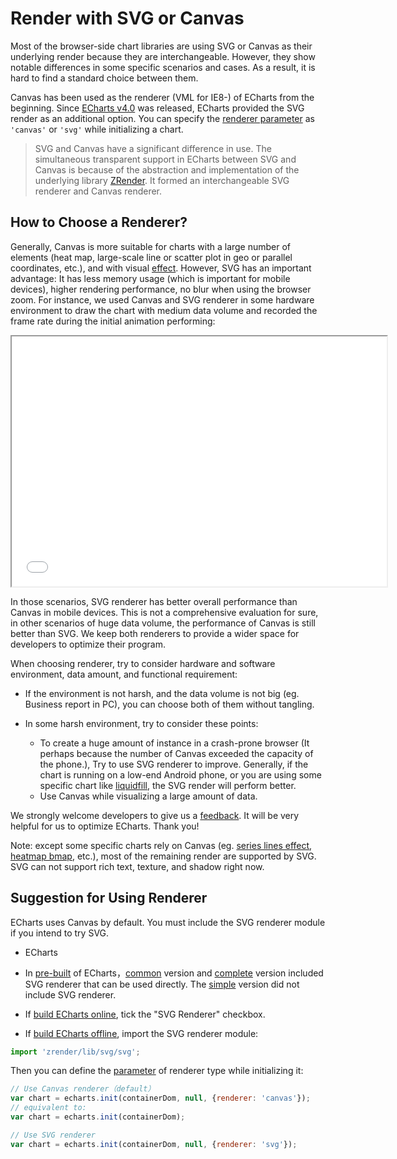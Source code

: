 # Render with SVG or Canvas

Most of the browser-side chart libraries are using SVG or Canvas as their underlying render because they are interchangeable. However, they show notable differences in some specific scenarios and cases. As a result, it is hard to find a standard choice between them.

Canvas has been used as the renderer (VML for IE8-) of ECharts from the beginning. Since [ECharts v4.0](https://github.com/apache/incubator-echarts/releases) was released, ECharts provided the SVG render as an additional option. You can specify the [renderer parameter](http://echarts.baidu.com/api.html#echarts.init) as `'canvas'` or `'svg'` while initializing a chart.

> SVG and Canvas have a significant difference in use. The simultaneous transparent support in ECharts between SVG and Canvas is because of the abstraction and implementation of the underlying library [ZRender](https://github.com/ecomfe/zrender). It formed an interchangeable SVG renderer and Canvas renderer.

## How to Choose a Renderer?

Generally, Canvas is more suitable for charts with a large number of elements (heat map, large-scale line or scatter plot in geo or parallel coordinates, etc.), and with visual [effect](examples/editor.html?c=lines-bmap-effect). However, SVG has an important advantage: It has less memory usage (which is important for mobile devices), higher rendering performance, no blur when using the browser zoom. For instance, we used Canvas and SVG renderer in some hardware environment to draw the chart with medium data volume and recorded the frame rate during the initial animation performing: 

<iframe width="600" height="400" src="${galleryViewPath}doc-example/canvas-vs-svg&reset=1&edit=1"></iframe>

In those scenarios, SVG renderer has better overall performance than Canvas in mobile devices. This is not a comprehensive evaluation for sure, in other scenarios of huge data volume, the performance of Canvas is still better than SVG. We keep both renderers to provide a wider space for developers to optimize their program.

When choosing renderer, try to consider hardware and software environment, data amount, and functional requirement:
+ If the environment is not harsh, and the data volume is not big (eg. Business report in PC), you can choose both of them without tangling.
+ In some harsh environment, try to consider these points:

	+ To create a huge amount of instance in a crash-prone browser (It perhaps because the number of Canvas exceeded the capacity of the phone.), Try to use SVG renderer to improve. Generally, if the chart is running on a low-end Android phone, or you are using some specific chart like [liquidfill](https://ecomfe.github.io/echarts-liquidfill/example/), the SVG render will perform better.
	+ Use Canvas while visualizing a large amount of data. 

We strongly welcome developers to give us a [feedback](https://github.com/apache/incubator-echarts/issues/new). It will be very helpful for us to optimize ECharts. Thank you!

Note: except some specific charts rely on Canvas (eg. [series lines effect](option.html#series-lines.effect), [heatmap bmap](examples/editor.html?c=heatmap-bmap), etc.), most of the remaining render are supported by SVG. SVG can not support rich text, texture, and shadow right now.

## Suggestion for Using Renderer

ECharts uses Canvas by default. You must include the SVG renderer module if you intend to try SVG.

- ECharts

- In [pre-built](https://www.jsdelivr.com/package/npm/echarts) of ECharts，[common](https://cdn.jsdelivr.net/npm/echarts/dist/echarts.common.min.js) version and [complete](https://cdn.jsdelivr.net/npm/echarts/dist/echarts.min.js) version included SVG renderer that can be used directly. The [simple](https://cdn.jsdelivr.net/npm/echarts/dist/echarts.simple.min.js) version did not include SVG renderer.
- If [build ECharts online](builder.html), tick the "SVG Renderer" checkbox.
- If [build ECharts offline](tutorial.html#%E8%87%AA%E5%AE%9A%E4%B9%89%E6%9E%84%E5%BB%BA%20ECharts), import the SVG renderer module:


```js
import 'zrender/lib/svg/svg';
```

Then you can define the [parameter](api.html#echarts.init) of renderer type while initializing it:

```js
// Use Canvas renderer（default）
var chart = echarts.init(containerDom, null, {renderer: 'canvas'});
// equivalent to:
var chart = echarts.init(containerDom);

// Use SVG renderer
var chart = echarts.init(containerDom, null, {renderer: 'svg'});
```
